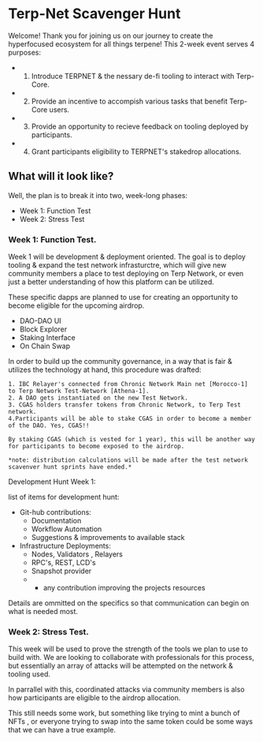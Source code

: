 # Terp-Net Scavenger Hunt

Welcome! Thank you for joining us on our journey to create the hyperfocused ecosystem for all things terpene! This 2-week event serves 4 purposes:

- 1. Introduce TERPNET & the nessary de-fi tooling to interact with Terp-Core.
- 2. Provide an incentive to accompish various tasks that benefit Terp-Core users.
- 3. Provide an opportunity to recieve feedback on tooling deployed by participants.
- 4. Grant participants eligibility to TERPNET's stakedrop allocations.


## What will it look like?

Well, the plan is to break it into two, week-long phases:

- Week 1: Function Test
- Week 2: Stress Test    

### Week 1: Function Test.

Week 1 will be development & deployment oriented. The goal is to deploy tooling & expand the test network infrasturctre, which will give new community members a place to test deploying on Terp Network, or even just a better understanding of how this platform can be utilized. 

These specific dapps are planned to use for creating an opportunity to become eligible for the upcoming airdrop. 

- DAO-DAO UI 
- Block Explorer 
- Staking Interface 
- On Chain Swap

In order to build up the community governance, in a way that is fair & utilizes the technology at hand, this procedure was drafted:


    1. IBC Relayer's connected from Chronic Network Main net [Morocco-1] to Terp Network Test-Network [Athena-1].
    2. A DAO gets instantiated on the new Test Network. 
    3. CGAS holders transfer tokens from Chronic Network, to Terp Test network.
    4.Participants will be able to stake CGAS in order to become a member of the DAO. Yes, CGAS!!

    By staking CGAS (which is vested for 1 year), this will be another way for participants to become exposed to the airdrop.

    *note: distribution calculations will be made after the test network scavenver hunt sprints have ended.*



Development Hunt Week 1:

list of items for development hunt:

- Git-hub contributions:
    - Documentation 
    - Workflow Automation
    - Suggestions & improvements to available stack 
- Infrastructure Deployments:
    - Nodes, Validators , Relayers
    - RPC's, REST, LCD's 
    - Snapshot provider 
    - + any contribution improving the projects resources

Details are ommitted on the specifics so that communication can begin on what is needed most. 


### Week 2: Stress Test.

This week will be used to prove the strength of the tools we plan to use to build with. We are looking to collaborate with professionals for this process, but essentially an array of attacks will be attempted on the network & tooling used. 

In parrallel with this, coordinated attacks via community members is also how participants are eligible to the airdrop allocation. 

This still needs some work, but something like trying to mint a bunch of NFTs , or everyone trying to swap into the same token could be some ways that we can have a true example.


